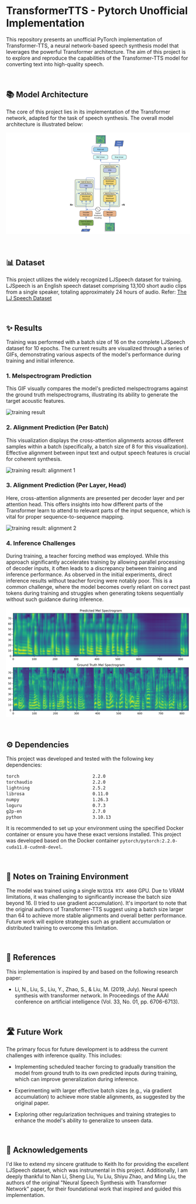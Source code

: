 # TransformerTTS - Pytorch Unofficial Implementation

This repository presents an unofficial PyTorch implementation of Transformer-TTS, a neural network-based speech synthesis model that leverages the powerful Transformer architecture. The aim of this project is to explore and reproduce the capabilities of the Transformer-TTS model for converting text into high-quality speech.

<br/>

## 📚 Model Architecture

The core of this project lies in its implementation of the Transformer network, adapted for the task of speech synthesis. The overall model architecture is illustrated below:

![Transformer architecture](./asset/transformer-tts-architecture.png)

<br/>

## 📊 Dataset

This project utilizes the widely recognized LJSpeech dataset for training. LJSpeech is an English speech dataset comprising 13,100 short audio clips from a single speaker, totaling approximately 24 hours of audio. Refer: [The LJ Speech Dataset](https://keithito.com/LJ-Speech-Dataset/)

<br/>

## ✨ Results

Training was performed with a batch size of 16 on the complete LJSpeech dataset for 10 epochs. The current results are visualized through a series of GIFs, demonstrating various aspects of the model's performance during training and initial inference.

### 1. Melspectrogram Prediction

This GIF visually compares the model's predicted melspectrograms against the ground truth melspectrograms, illustrating its ability to generate the target acoustic features.

![training result](./asset/melspec_per_batch.gif)

### 2. Alignment Prediction (Per Batch)

This visualization displays the cross-attention alignments across different samples within a batch (specifically, a batch size of 8 for this visualization). Effective alignment between input text and output speech features is crucial for coherent synthesis.

![training result: alignment 1](./asset/alignment_per_batch.gif)

### 3. Alignment Prediction (Per Layer, Head)

Here, cross-attention alignments are presented per decoder layer and per attention head. This offers insights into how different parts of the Transformer learn to attend to relevant parts of the input sequence, which is vital for proper sequence-to-sequence mapping.

![training result: alignment 2](./asset/alignment_per_layer_head.gif)

### 4. Inference Challenges

During training, a teacher forcing method was employed. While this approach significantly accelerates training by allowing parallel processing of decoder inputs, it often leads to a discrepancy between training and inference performance. As observed in the initial experiments, direct inference results without teacher forcing were notably poor. This is a common challenge, where the model becomes overly reliant on correct past tokens during training and struggles when generating tokens sequentially without such guidance during inference.

![Wrong inference](./asset/infer_epoch_81.png)

<br/>

## ⚙️ Dependencies

This project was developed and tested with the following key dependencies:

```text
torch                            2.2.0
torchaudio                       2.2.0
lightning                        2.5.2
librosa                          0.11.0
numpy                            1.26.3
loguru                           0.7.3
g2p-en                           2.7.0
python                           3.10.13
```

It is recommended to set up your environment using the specified Docker container or ensure you have these exact versions installed. This project was developed based on the Docker container `pytorch/pytorch:2.2.0-cuda11.8-cudnn8-devel`.

<br/>

## 📝 Notes on Training Environment

The model was trained using a single `NVIDIA RTX 4060` GPU. Due to VRAM limitations, it was challenging to significantly increase the batch size beyond 16. (I tried to use gradient accumulation). It's important to note that the original authors of Transformer-TTS suggest using a batch size larger than 64 to achieve more stable alignments and overall better performance. Future work will explore strategies such as gradient accumulation or distributed training to overcome this limitation.

<br/>

## 📖 References

This implementation is inspired by and based on the following research paper:

- Li, N., Liu, S., Liu, Y., Zhao, S., & Liu, M. (2019, July). Neural speech synthesis with transformer network. In Proceedings of the AAAI conference on artificial intelligence (Vol. 33, No. 01, pp. 6706-6713).

<br/>

## 🛣️ Future Work

The primary focus for future development is to address the current challenges with inference quality. This includes:

- Implementing scheduled teacher forcing to gradually transition the model from ground truth to its own predicted inputs during training, which can improve generalization during inference.

- Experimenting with larger effective batch sizes (e.g., via gradient accumulation) to achieve more stable alignments, as suggested by the original paper.

- Exploring other regularization techniques and training strategies to enhance the model's ability to generalize to unseen data.

<br/>

## 🙏 Acknowledgements

I'd like to extend my sincere gratitude to Keith Ito for providing the excellent LJSpeech dataset, which was instrumental in this project. Additionally, I am deeply thankful to Nan Li, Sheng Liu, Yu Liu, Shiyu Zhao, and Ming Liu, the authors of the original "Neural Speech Synthesis with Transformer Network" paper, for their foundational work that inspired and guided this implementation.
